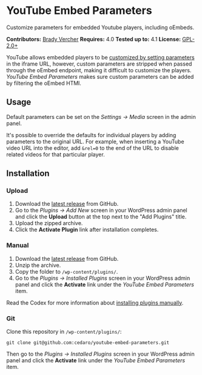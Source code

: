 # YouTube Embed Parameters

Customize parameters for embedded Youtube players, including oEmbeds.

__Contributors:__ [Brady Vercher](https://twitter.com/bradyvercher)
__Requires:__ 4.0
__Tested up to:__ 4.1
__License:__ [GPL-2.0+](http://www.gnu.org/licenses/gpl-2.0.html)

YouTube allows embedded players to be [customized by setting parameters](https://developers.google.com/youtube/player_parameters) in the iframe URL, however, custom parameters are stripped when passed through the oEmbed endpoint, making it difficult to customize the players. _YouTube Embed Parameters_ makes sure custom parameters can be added by filtering the oEmbed HTMl.

## Usage

Default parameters can be set on the _Settings &rarr; Media_ screen in the admin panel.

It's possible to override the defaults for individual players by adding parameters to the original URL. For example, when inserting a YouTube video URL into the editor, add `&rel=0` to the end of the URL to disable related videos for that particular player.

## Installation

### Upload

1. Download the [latest release](https://github.com/cedaro/youtube-embed-parameters/archive/master.zip) from GitHub.
2. Go to the _Plugins &rarr; Add New_ screen in your WordPress admin panel and click the __Upload__ button at the top next to the "Add Plugins" title.
3. Upload the zipped archive.
4. Click the __Activate Plugin__ link after installation completes.

### Manual

1. Download the [latest release](https://github.com/cedaro/youtube-embed-parameters/archive/master.zip) from GitHub.
2. Unzip the archive.
3. Copy the folder to `/wp-content/plugins/`.
4. Go to the _Plugins &rarr; Installed Plugins_ screen in your WordPress admin panel and click the __Activate__ link under the _YouTube Embed Parameters_ item.

Read the Codex for more information about [installing plugins manually](http://codex.wordpress.org/Managing_Plugins#Manual_Plugin_Installation).

### Git

Clone this repository in `/wp-content/plugins/`:

`git clone git@github.com:cedaro/youtube-embed-parameters.git`

Then go to the _Plugins &rarr; Installed Plugins_ screen in your WordPress admin panel and click the __Activate__ link under the _YouTube Embed Parameters_ item.
